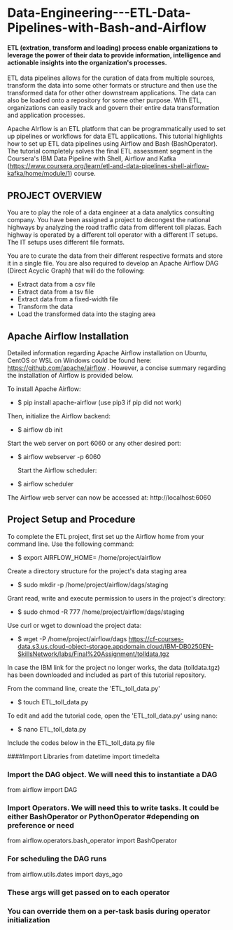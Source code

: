 # Data-Engineering---ETL-Data-Pipelines-with-Bash-and-Airflow

#### ETL (extration, transform and loading) process enable organizations to leverage the power of their data to provide information, intelligence and actionable insights into the organization's processes.
ETL data pipelines allows for the curation of data from multiple sources, transform the data into some other formats or structure and then use the transformed data for other other downstream applications. The data can also be loaded onto a repository for some other purpose. With ETL, organizations can easily track and govern their entire data transformation and application processes. 

Apache AIrflow is an ETL platform that can be programmatically used to set up pipelines or workflows for data ETL applications. This tutorial highlights how to set up ETL data pipelines using Airflow and Bash (BashOperator). The tutorial completely solves the final ETL assessment segment in the Coursera's IBM Data Pipeline with Shell, Airflow and Kafka (https://www.coursera.org/learn/etl-and-data-pipelines-shell-airflow-kafka/home/module/1) course.

## PROJECT OVERVIEW
You are to play the role of a data engineer at a data analytics consulting company. You have been assigned a project to decongest the national highways by analyzing the road traffic data from different toll plazas. Each highway is operated by a different toll operator with a different IT setups. The IT setups uses different file formats. 

You are to curate the data from their different respective formats and store it in a single file. You are also required to develop an Apache Airflow DAG (Direct Acyclic Graph) that will do the following:
* Extract data from a csv file
* Extract data from a tsv file
* Extract data from a fixed-width file
* Transform the data
* Load the transformed data into the staging area

## Apache Airflow Installation

Detailed information regarding Apache Airflow installation on Ubuntu, CentOS or WSL on Windows could be found here: https://github.com/apache/airflow . However, a concise summary regarding the installation of Airflow is provided below.

To install Apache Airflow:

* $ pip install apache-airflow  (use pip3 if pip did not work)

Then, initialize the Airflow backend:

* $ airflow db init

Start the web server on port 6060 or any other desired port:

* $ airflow webserver -p 6060

  Start the Airflow scheduler:

* $ airflow scheduler

The Airflow web server can now be accessed at: http://localhost:6060

## Project Setup and Procedure
To complete the ETL project, first set up the Airflow home from your command line. Use the following command:

* $ export AIRFLOW_HOME= /home/project/airflow

Create a directory structure for the project's data staging area
* $ sudo mkdir -p /home/project/airflow/dags/staging

Grant read, write and execute permission to users in the project's directory:

* $ sudo chmod -R 777 /home/project/airflow/dags/staging

Use curl or wget to download the project data: 

* $ wget -P /home/project/airflow/dags https://cf-courses-data.s3.us.cloud-object-storage.appdomain.cloud/IBM-DB0250EN-SkillsNetwork/labs/Final%20Assignment/tolldata.tgz

In case the IBM link for the project no longer works, the data (tolldata.tgz) has been downloaded and included as part of this tutorial repository. 

From the command line, create the 'ETL_toll_data.py'

* $ touch ETL_toll_data.py

To edit and add the tutorial code, open the 'ETL_toll_data.py' using nano:

* $ nano ETL_toll_data.py

Include the codes below in the ETL_toll_data.py file

####Import Libraries
from datetime import timedelta
### Import the DAG object. We will need this to instantiate a DAG
from airflow import DAG
### Import Operators. We will need this to write tasks. It could be either BashOperator or PythonOperator #depending on preference or need
from airflow.operators.bash_operator import BashOperator
### For scheduling the DAG runs
from airflow.utils.dates import days_ago
### These args will get passed on to each operator
### You can override them on a per-task basis during operator initialization






